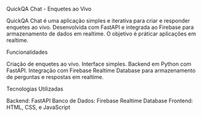 QuickQA Chat - Enquetes ao Vivo

QuickQA Chat é uma aplicação simples e iterativa para criar e responder enquetes ao vivo. Desenvolvida com FastAPI e integrada ao Firebase para armazenamento de dados em realtime. O objetivo é práticar aplicações em realtime.

Funcionalidades

Criação de enquetes ao vivo.
Interface simples.
Backend em Python com FastAPI.
Integração com Firebase Realtime Database para armazenamento de perguntas e respostas em realtime.

Tecnologias Utilizadas

Backend: FastAPI
Banco de Dados: Firebase Realtime Database 
Frontend: HTML, CSS, e JavaScript
